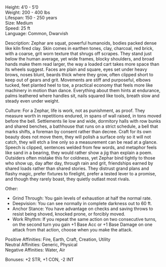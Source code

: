 Height: 4’0 - 5’0  
Weight: 200 - 400 lbs  
Lifespan: 150 - 250 years  
Size: Medium  
Speed: 25 ft  
Language: Common, Dwarvish

Description: Zephar are squat, powerful humanoids, bodies packed dense like kiln fired clay. Skin comes in earthen tones, clay, charcoal, red brick, with a coarse, grit worn texture that shrugs off scrapes. They stand just below the human average, yet wide frames, blocky shoulders, and broad hands make them read larger, the way a loaded cart takes more space than its wheels suggest. Faces are plain and square, eyes set under heavy brows, noses blunt, beards thick where they grow, often clipped short to keep out of gears and grit. Movements are stiff and purposeful, elbows tucked, feet planted heel to toe, a practical economy that feels more like machinery in motion than dance. Everything about them hints at endurance, palms leathered where handles sit, nails squared like tools, breath slow and steady even under weight.

Culture: For a Zephar, life is work, not as punishment, as proof. They measure worth in repetitions endured, in spans of wall raised, in tons moved before the bell. Settlements lie low and wide, dormitory halls with row bunks and shared benches, a bathhouse that runs on a strict schedule, a bell that marks shifts, a foreman by consent rather than decree. Craft for its own beauty does not move them, they will polish a surface only so it will not catch, they will etch a line only so a measurement can be read at a glance. Speech is clipped, sentences welded from few words, and metaphor feels like sand in a bearing, they would rather show a jig than explain a poem. Outsiders often mistake this for coldness, yet Zephar bind tightly to those who show up, day after day, through rain and grit, friendships earned by shared loads rather than shared stories. They distrust grand plans and flashy magic, prefer fixtures to firelight, prefer a tested lever to a promise, and though they rarely boast, they quietly outlast most rivals.

Other:
- Grind Through: You gain levels of exhaustion at half the normal rate.
- Deepvision: You can see normally in complete darkness out to 60 ft.
- Anchor Stance: You have advantage on checks and saving throws to resist being shoved, knocked prone, or forcibly moved.
- Work Rhythm: If you repeat the same action on two consecutive turns, on the second turn you gain +1 Base Acc or +1 Base Damage on one attack from that action, choose when you make the attack.

Positive Affinities: Fire, Earth, Craft, Creation, Utility  
Neutral Affinities: Generic, Physical  
Negative Affinities: Water, Air  

Bonuses: +2 STR, +1 CON, -2 INT